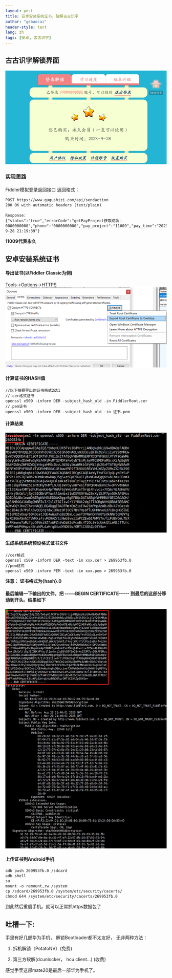 ```yaml
---
layout: post
title: 安卓安装系统证书，破解古古识字
author: "gebaocai"
header-style: text
lang: zh
tags: [安卓, 古古识字]
---
```


古古识字解锁界面
------
![](/img/in-post/2023/android-root-certificate/gugushizi.PNG)

### 实现思路

####
Fiddler模拟登录返回接口
返回格式：
```
POST https://www.gugushizi.com/api/sendaction
200 OK with automatic headers (text/plain)

Response:
{"status":"true","errorCode":"getPayProject获取成功：0000000000","phone":"0000000000","pay_project":"11009","pay_time":"2023-9-28 21:19:39"}
```
**11009代表永久**


安卓安装系统证书
------

#### 导出证书(以Fiddler Classic为例)

Tools->Options->HTTPS
![Fiddler-Root-Certificate](/img/in-post/2023/android-root-certificate/fiddler-certificate.PNG)

#### 计算证书的HASH值

```
//以下根据导出的证书格式2选1
//.cer格式证书
openssl x509 -inform DER -subject_hash_old -in FiddlerRoot.cer
//.pem证书
openssl x509 -inform DER -subject_hash_old -in 证书.pem
```
#### 计算结果
![](/img/in-post/2023/android-root-certificate/hash.PNG)

#### 生成系统系统预设格式证书文件
```
//cer格式
openssl x509 -inform DER -text -in xxx.cer > 269953fb.0
//pem格式
openssl x509 -inform PEM -text -in xxx.pem > 269953fb.0
```

**注意： 证书格式为{hash}.0**

#### 最后编辑一下输出的文件，把 -----BEGIN CERTIFICATE----- 到最后的这部分移动到开头。结果如下
![](/img/in-post/2023/android-root-certificate/certificate.PNG)

#### 上传证书到Android手机

```
adb push 269953fb.0 /sdcard
adb shell
su
mount -o remount,rw /system
cp /sdcard/269953fb.0 /system/etc/security/cacerts/
chmod 644 /system/etc/security/cacerts/269953fb.0
```

到此然后重启手机。就可以正常抓https数据包了

吐槽一下:
------
手里有好几部华为手机， 解锁Bootloader都不太友好， 无非两种方法：
1. 拆机解锁（PotatoNV）(免费)

2. 第三方软解(dcunlocker， hcu client...) (收费)

感觉手里这部mate20是最后一部华为手机了。